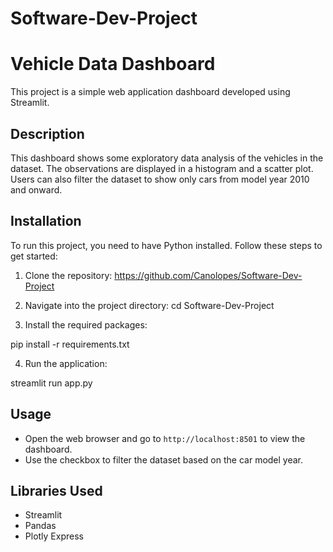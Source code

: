 # Software-Dev-Project
# Vehicle Data Dashboard

This project is a simple web application dashboard developed using Streamlit.

## Description

This dashboard shows some exploratory data analysis of the vehicles in the dataset. The observations are displayed in a histogram and a scatter plot. Users can also filter the dataset to show only cars from model year 2010 and onward.

## Installation

To run this project, you need to have Python installed. Follow these steps to get started:

1. Clone the repository:
https://github.com/Canolopes/Software-Dev-Project

2. Navigate into the project directory:
cd Software-Dev-Project

3. Install the required packages:

pip install -r requirements.txt

4. Run the application:

streamlit run app.py
## Usage

- Open the web browser and go to `http://localhost:8501` to view the dashboard.
- Use the checkbox to filter the dataset based on the car model year.

## Libraries Used

- Streamlit
- Pandas
- Plotly Express
